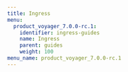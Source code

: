 ```yaml
---
title: Ingress
menu:
  product_voyager_7.0.0-rc.1:
    identifier: ingress-guides
    name: Ingress
    parent: guides
    weight: 100
menu_name: product_voyager_7.0.0-rc.1
---
```


